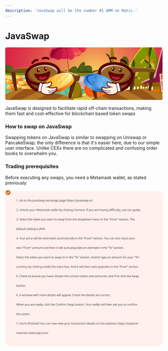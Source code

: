 ```yaml
---
description: 'JavaSwap will be the number #1 AMM on Matic.'
---
```


# JavaSwap

![](../.gitbook/assets/rectangulo-19.jpg)

JavaSwap is designed to facilitate rapid off-chain transactions, making them fast and cost-effective for blockchain based token swaps

### How to swap on JavaSwap

Swapping tokens on JavaSwap is similar to swapping on Uniswap or PancakeSwap; the only difference is that it's easier here, due to our simple user interface. Unlike CEXs there are no complicated and confusing order books to overwhelm you.

### Trading prerequisites

Before executing any swaps, you need a Metamask wallet, as stated previously

![](../.gitbook/assets/grupo-97.svg)

